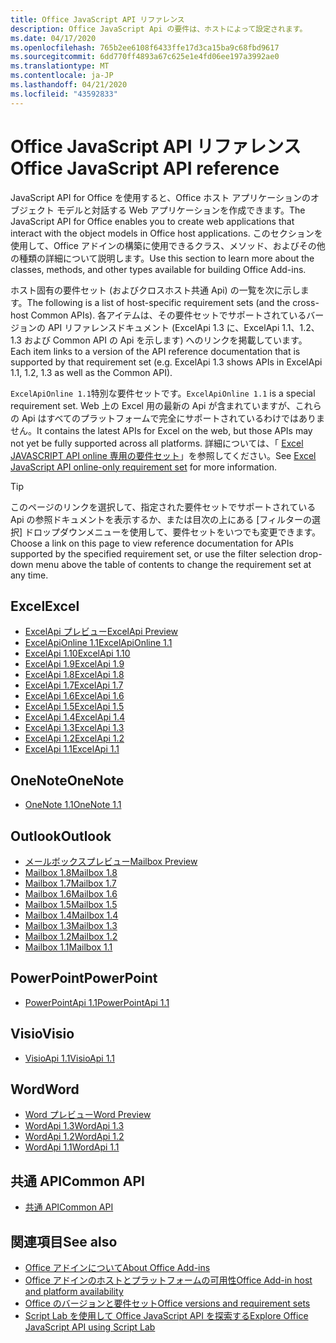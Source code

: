```yaml
---
title: Office JavaScript API リファレンス
description: Office JavaScript Api の要件は、ホストによって設定されます。
ms.date: 04/17/2020
ms.openlocfilehash: 765b2ee6108f6433ffe17d3ca15ba9c68fbd9617
ms.sourcegitcommit: 6dd770ff4893a67c625e1e4fd06ee197a3992ae0
ms.translationtype: MT
ms.contentlocale: ja-JP
ms.lasthandoff: 04/21/2020
ms.locfileid: "43592833"
---
```

# <a name="office-javascript-api-reference"></a><span data-ttu-id="41128-103">Office JavaScript API リファレンス</span><span class="sxs-lookup"><span data-stu-id="41128-103">Office JavaScript API reference</span></span>

<span data-ttu-id="41128-104">JavaScript API for Office を使用すると、Office ホスト アプリケーションのオブジェクト モデルと対話する Web アプリケーションを作成できます。</span><span class="sxs-lookup"><span data-stu-id="41128-104">The JavaScript API for Office enables you to create web applications that interact with the object models in Office host applications.</span></span> <span data-ttu-id="41128-105">このセクションを使用して、Office アドインの構築に使用できるクラス、メソッド、およびその他の種類の詳細について説明します。</span><span class="sxs-lookup"><span data-stu-id="41128-105">Use this section to learn more about the classes, methods, and other types available for building Office Add-ins.</span></span>

<span data-ttu-id="41128-106">ホスト固有の要件セット (およびクロスホスト共通 Api) の一覧を次に示します。</span><span class="sxs-lookup"><span data-stu-id="41128-106">The following is a list of host-specific requirement sets (and the cross-host Common APIs).</span></span> <span data-ttu-id="41128-107">各アイテムは、その要件セットでサポートされているバージョンの API リファレンスドキュメント (ExcelApi 1.3 に、ExcelApi 1.1、1.2、1.3 および Common API の Api を示します) へのリンクを掲載しています。</span><span class="sxs-lookup"><span data-stu-id="41128-107">Each item links to a version of the API reference documentation that is supported by that requirement set (e.g. ExcelApi 1.3 shows APIs in ExcelApi 1.1, 1.2, 1.3 as well as the Common API).</span></span>

<span data-ttu-id="41128-108">`ExcelApiOnline 1.1`特別な要件セットです。</span><span class="sxs-lookup"><span data-stu-id="41128-108">`ExcelApiOnline 1.1` is a special requirement set.</span></span> <span data-ttu-id="41128-109">Web 上の Excel 用の最新の Api が含まれていますが、これらの Api はすべてのプラットフォームで完全にサポートされているわけではありません。</span><span class="sxs-lookup"><span data-stu-id="41128-109">It contains the latest APIs for Excel on the web, but those APIs may not yet be fully supported across all platforms.</span></span> <span data-ttu-id="41128-110">詳細については、「 [Excel JAVASCRIPT API online 専用の要件セット](/office/dev/add-ins/reference/requirement-sets/excel-api-online-requirement-set)」を参照してください。</span><span class="sxs-lookup"><span data-stu-id="41128-110">See [Excel JavaScript API online-only requirement set](/office/dev/add-ins/reference/requirement-sets/excel-api-online-requirement-set) for more information.</span></span>

> [!TIP]
> <span data-ttu-id="41128-111">このページのリンクを選択して、指定された要件セットでサポートされている Api の参照ドキュメントを表示するか、または目次の上にある [フィルターの選択] ドロップダウンメニューを使用して、要件セットをいつでも変更できます。</span><span class="sxs-lookup"><span data-stu-id="41128-111">Choose a link on this page to view reference documentation for APIs supported by the specified requirement set, or use the filter selection drop-down menu above the table of contents to change the requirement set at any time.</span></span>

## <a name="excel"></a><span data-ttu-id="41128-112">Excel</span><span class="sxs-lookup"><span data-stu-id="41128-112">Excel</span></span>

- [<span data-ttu-id="41128-113">ExcelApi プレビュー</span><span class="sxs-lookup"><span data-stu-id="41128-113">ExcelApi Preview</span></span>](/javascript/api/excel?view=excel-js-preview)
- [<span data-ttu-id="41128-114">ExcelApiOnline 1.1</span><span class="sxs-lookup"><span data-stu-id="41128-114">ExcelApiOnline 1.1</span></span>](/javascript/api/excel?view=excel-js-online)
- [<span data-ttu-id="41128-115">ExcelApi 1.10</span><span class="sxs-lookup"><span data-stu-id="41128-115">ExcelApi 1.10</span></span>](/javascript/api/excel?view=excel-js-1.10)
- [<span data-ttu-id="41128-116">ExcelApi 1.9</span><span class="sxs-lookup"><span data-stu-id="41128-116">ExcelApi 1.9</span></span>](/javascript/api/excel?view=excel-js-1.9)
- [<span data-ttu-id="41128-117">ExcelApi 1.8</span><span class="sxs-lookup"><span data-stu-id="41128-117">ExcelApi 1.8</span></span>](/javascript/api/excel?view=excel-js-1.8)
- [<span data-ttu-id="41128-118">ExcelApi 1.7</span><span class="sxs-lookup"><span data-stu-id="41128-118">ExcelApi 1.7</span></span>](/javascript/api/excel?view=excel-js-1.7)
- [<span data-ttu-id="41128-119">ExcelApi 1.6</span><span class="sxs-lookup"><span data-stu-id="41128-119">ExcelApi 1.6</span></span>](/javascript/api/excel?view=excel-js-1.6)
- [<span data-ttu-id="41128-120">ExcelApi 1.5</span><span class="sxs-lookup"><span data-stu-id="41128-120">ExcelApi 1.5</span></span>](/javascript/api/excel?view=excel-js-1.5)
- [<span data-ttu-id="41128-121">ExcelApi 1.4</span><span class="sxs-lookup"><span data-stu-id="41128-121">ExcelApi 1.4</span></span>](/javascript/api/excel?view=excel-js-1.4)
- [<span data-ttu-id="41128-122">ExcelApi 1.3</span><span class="sxs-lookup"><span data-stu-id="41128-122">ExcelApi 1.3</span></span>](/javascript/api/excel?view=excel-js-1.3)
- [<span data-ttu-id="41128-123">ExcelApi 1.2</span><span class="sxs-lookup"><span data-stu-id="41128-123">ExcelApi 1.2</span></span>](/javascript/api/excel?view=excel-js-1.2)
- [<span data-ttu-id="41128-124">ExcelApi 1.1</span><span class="sxs-lookup"><span data-stu-id="41128-124">ExcelApi 1.1</span></span>](/javascript/api/excel?view=excel-js-1.1)

## <a name="onenote"></a><span data-ttu-id="41128-125">OneNote</span><span class="sxs-lookup"><span data-stu-id="41128-125">OneNote</span></span>

- [<span data-ttu-id="41128-126">OneNote 1.1</span><span class="sxs-lookup"><span data-stu-id="41128-126">OneNote 1.1</span></span>](/javascript/api/onenote?view=onenote-js-1.1)

## <a name="outlook"></a><span data-ttu-id="41128-127">Outlook</span><span class="sxs-lookup"><span data-stu-id="41128-127">Outlook</span></span>

- [<span data-ttu-id="41128-128">メールボックスプレビュー</span><span class="sxs-lookup"><span data-stu-id="41128-128">Mailbox Preview</span></span>](/javascript/api/outlook?view=outlook-js-preview)
- [<span data-ttu-id="41128-129">Mailbox 1.8</span><span class="sxs-lookup"><span data-stu-id="41128-129">Mailbox 1.8</span></span>](/javascript/api/outlook?view=outlook-js-1.8)
- [<span data-ttu-id="41128-130">Mailbox 1.7</span><span class="sxs-lookup"><span data-stu-id="41128-130">Mailbox 1.7</span></span>](/javascript/api/outlook?view=outlook-js-1.7)
- [<span data-ttu-id="41128-131">Mailbox 1.6</span><span class="sxs-lookup"><span data-stu-id="41128-131">Mailbox 1.6</span></span>](/javascript/api/outlook?view=outlook-js-1.6)
- [<span data-ttu-id="41128-132">Mailbox 1.5</span><span class="sxs-lookup"><span data-stu-id="41128-132">Mailbox 1.5</span></span>](/javascript/api/outlook?view=outlook-js-1.5)
- [<span data-ttu-id="41128-133">Mailbox 1.4</span><span class="sxs-lookup"><span data-stu-id="41128-133">Mailbox 1.4</span></span>](/javascript/api/outlook?view=outlook-js-1.4)
- [<span data-ttu-id="41128-134">Mailbox 1.3</span><span class="sxs-lookup"><span data-stu-id="41128-134">Mailbox 1.3</span></span>](/javascript/api/outlook?view=outlook-js-1.3)
- [<span data-ttu-id="41128-135">Mailbox 1.2</span><span class="sxs-lookup"><span data-stu-id="41128-135">Mailbox 1.2</span></span>](/javascript/api/outlook?view=outlook-js-1.2)
- [<span data-ttu-id="41128-136">Mailbox 1.1</span><span class="sxs-lookup"><span data-stu-id="41128-136">Mailbox 1.1</span></span>](/javascript/api/outlook?view=outlook-js-1.1)

## <a name="powerpoint"></a><span data-ttu-id="41128-137">PowerPoint</span><span class="sxs-lookup"><span data-stu-id="41128-137">PowerPoint</span></span>

- [<span data-ttu-id="41128-138">PowerPointApi 1.1</span><span class="sxs-lookup"><span data-stu-id="41128-138">PowerPointApi 1.1</span></span>](/javascript/api/powerpoint?view=powerpoint-js-1.1)

## <a name="visio"></a><span data-ttu-id="41128-139">Visio</span><span class="sxs-lookup"><span data-stu-id="41128-139">Visio</span></span>

- [<span data-ttu-id="41128-140">VisioApi 1.1</span><span class="sxs-lookup"><span data-stu-id="41128-140">VisioApi 1.1</span></span>](/javascript/api/visio?view=visio-js-1.1)

## <a name="word"></a><span data-ttu-id="41128-141">Word</span><span class="sxs-lookup"><span data-stu-id="41128-141">Word</span></span>

- [<span data-ttu-id="41128-142">Word プレビュー</span><span class="sxs-lookup"><span data-stu-id="41128-142">Word Preview</span></span>](/javascript/api/word?view=word-js-preview)
- [<span data-ttu-id="41128-143">WordApi 1.3</span><span class="sxs-lookup"><span data-stu-id="41128-143">WordApi 1.3</span></span>](/javascript/api/word?view=word-js-1.3)
- [<span data-ttu-id="41128-144">WordApi 1.2</span><span class="sxs-lookup"><span data-stu-id="41128-144">WordApi 1.2</span></span>](/javascript/api/word?view=word-js-1.2)
- [<span data-ttu-id="41128-145">WordApi 1.1</span><span class="sxs-lookup"><span data-stu-id="41128-145">WordApi 1.1</span></span>](/javascript/api/word?view=word-js-1.1)

## <a name="common-api"></a><span data-ttu-id="41128-146">共通 API</span><span class="sxs-lookup"><span data-stu-id="41128-146">Common API</span></span>

- [<span data-ttu-id="41128-147">共通 API</span><span class="sxs-lookup"><span data-stu-id="41128-147">Common API</span></span>](/javascript/api/office?view=common-js)

## <a name="see-also"></a><span data-ttu-id="41128-148">関連項目</span><span class="sxs-lookup"><span data-stu-id="41128-148">See also</span></span>

- [<span data-ttu-id="41128-149">Office アドインについて</span><span class="sxs-lookup"><span data-stu-id="41128-149">About Office Add-ins</span></span>](/office/dev/add-ins/overview)
- [<span data-ttu-id="41128-150">Office アドインのホストとプラットフォームの可用性</span><span class="sxs-lookup"><span data-stu-id="41128-150">Office Add-in host and platform availability</span></span>](/office/dev/add-ins/overview/office-add-in-availability)
- [<span data-ttu-id="41128-151">Office のバージョンと要件セット</span><span class="sxs-lookup"><span data-stu-id="41128-151">Office versions and requirement sets</span></span>](/office/dev/add-ins/develop/office-versions-and-requirement-sets)
- [<span data-ttu-id="41128-152">Script Lab を使用して Office JavaScript API を探索する</span><span class="sxs-lookup"><span data-stu-id="41128-152">Explore Office JavaScript API using Script Lab</span></span>](/office/dev/add-ins/overview/explore-with-script-lab)
